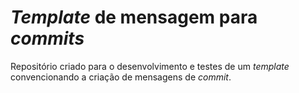 # *Template* de mensagem para *commits*
Repositório criado para o desenvolvimento e testes de um *template* convencionando a criação de mensagens de *commit*.
